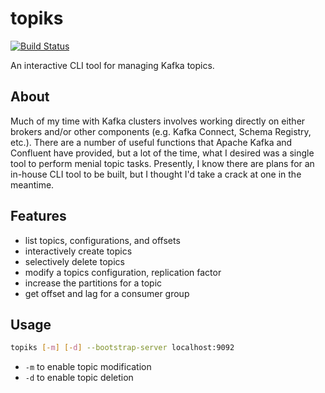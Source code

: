 # topiks

[![Build Status](https://travis-ci.org/kdrakon/topiks.svg?branch=master)](https://travis-ci.org/kdrakon/topiks)

An interactive CLI tool for managing Kafka topics.

## About
Much of my time with Kafka clusters involves working directly on either brokers and/or other components (e.g. Kafka Connect, Schema Registry, etc.). There are a number of useful functions that Apache Kafka and Confluent have provided, but a lot of the time, what I desired was a single tool to perform menial topic tasks. Presently, I know there are plans for an in-house CLI tool to be built, but I thought I'd take a crack at one in the meantime.

## Features
- list topics, configurations, and offsets
- interactively create topics
- selectively delete topics
- modify a topics configuration, replication factor
- increase the partitions for a topic
- get offset and lag for a consumer group 

## Usage
```bash
topiks [-m] [-d] --bootstrap-server localhost:9092
```
- `-m` to enable topic modification
- `-d` to enable topic deletion

